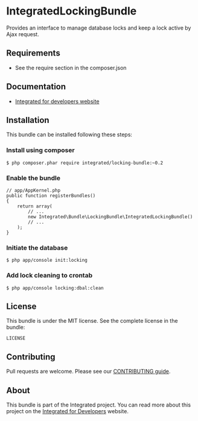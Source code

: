 # IntegratedLockingBundle #
Provides an interface to manage database locks and keep a lock active by Ajax request.

## Requirements ##
* See the require section in the composer.json

## Documentation ##
* [Integrated for developers website](http://integratedfordevelopers.com/content/documentation "Integrated for developers website")

## Installation ##
This bundle can be installed following these steps:

### Install using composer ###

    $ php composer.phar require integrated/locking-bundle:~0.2

### Enable the bundle ###

    // app/AppKernel.php
    public function registerBundles()
    {
        return array(
            // ...
            new Integrated\Bundle\LockingBundle\IntegratedLockingBundle()
            // ...
        );
    }

### Initiate the database ###

    $ php app/console init:locking

### Add lock cleaning to crontab ###

    $ php app/console locking:dbal:clean

## License ##
This bundle is under the MIT license. See the complete license in the bundle:

    LICENSE

## Contributing ##
Pull requests are welcome. Please see our [CONTRIBUTING guide](http://integratedfordevelopers.com/contributing "CONTRIBUTING guide").

## About ##
This bundle is part of the Integrated project. You can read more about this project on the
[Integrated for Developers](http://integratedfordevelopers.com/ "Integrated for Developers") website.